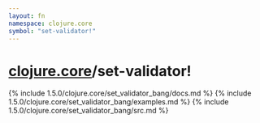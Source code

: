 ```yaml
---
layout: fn
namespace: clojure.core
symbol: "set-validator!"
---
```


# [clojure.core](../)/set-validator!

{% include 1.5.0/clojure.core/set_validator_bang/docs.md %}
{% include 1.5.0/clojure.core/set_validator_bang/examples.md %}
{% include 1.5.0/clojure.core/set_validator_bang/src.md %}

